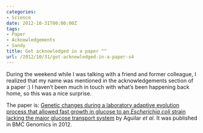 ```yaml
---
categories:
- Science
date: 2012-10-31T00:00:00Z
tags:
- Paper
- Acknowledgements
- Sandy
title: Got acknowledged in a paper ^^
url: /2012/10/31/got-acknowledged-in-a-paper-s4
---
```


<p>During the weekend while I was talking with a friend and former colleague, I realized that my name was mentioned in the acknowledgements section of a paper :) I haven&#8217;t been much in touch with what&#8217;s been happening back home, so this was a nice surprise.</p>
<p>The paper is: <a href="http://www.biomedcentral.com/1471-2164/13/385">Genetic changes during a laboratory adaptive evolution process that allowed fast growth in glucose to an <em>Escherichia coli</em> strain lacking the major glucose transport system</a> by Aguilar<em> et al</em>. It was published in BMC Genomics in 2012.</p>
